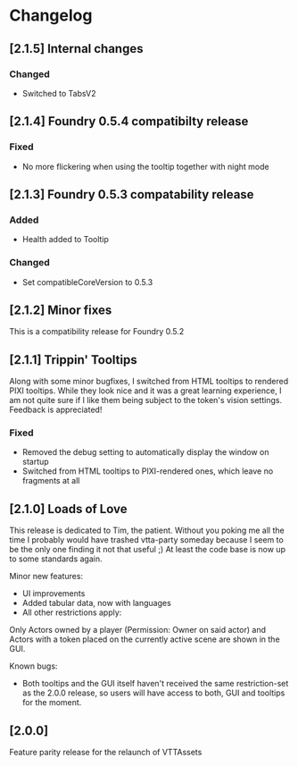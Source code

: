 # Changelog


## [2.1.5] Internal changes

### Changed

- Switched to TabsV2

## [2.1.4] Foundry 0.5.4 compatibilty release

### Fixed

- No more flickering when using the tooltip together with night mode

## [2.1.3] Foundry 0.5.3 compatability release

### Added

- Health added to Tooltip

### Changed

- Set compatibleCoreVersion to 0.5.3

## [2.1.2] Minor fixes

This is a compatibility release for Foundry 0.5.2

## [2.1.1] Trippin' Tooltips

Along with some minor bugfixes, I switched from HTML tooltips to rendered PIXI tooltips. While they look nice and it was a great learning experience, I am not quite sure if I like them being subject to the token's vision settings. Feedback is appreciated!

### Fixed

- Removed the debug setting to automatically display the window on startup
- Switched from HTML tooltips to PIXI-rendered ones, which leave no fragments at all

## [2.1.0] Loads of Love

This release is dedicated to Tim, the patient. Without you poking me all the time I probably would have trashed vtta-party someday because I seem to be the only one finding it not that useful ;) At least the code base is now up to some standards again.

Minor new features:

- UI improvements
- Added tabular data, now with languages
- All other restrictions apply:

Only Actors owned by a player (Permission: Owner on said actor) and Actors with a token placed on the currently active scene are shown in the GUI.

Known bugs:

- Both tooltips and the GUI itself haven't received the same restriction-set as the 2.0.0 release, so users will have access to both, GUI and tooltips for the moment.

## [2.0.0]

Feature parity release for the relaunch of VTTAssets
